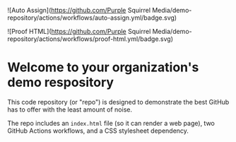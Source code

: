 ![Auto Assign](https://github.com/Purple Squirrel Media/demo-repository/actions/workflows/auto-assign.yml/badge.svg)

![Proof HTML](https://github.com/Purple Squirrel Media/demo-repository/actions/workflows/proof-html.yml/badge.svg)

# Welcome to your organization's demo respository
This code repository (or "repo") is designed to demonstrate the best GitHub has to offer with the least amount of noise.

The repo includes an `index.html` file (so it can render a web page), two GitHub Actions workflows, and a CSS stylesheet dependency.
